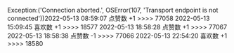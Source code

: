 Exception:('Connection aborted.', OSError(107, 'Transport endpoint is not connected'))2022-05-13  08:59:07   点赞数 +1 >>>> 77058
2022-05-13  15:09:45   喜欢数 +1 >>>> 18577
2022-05-13  18:58:28   点赞数 +1 >>>> 77067
2022-05-13  18:58:38   点赞数 -1 >>>> 77066
2022-05-13  22:54:20   喜欢数 +1 >>>> 18580
